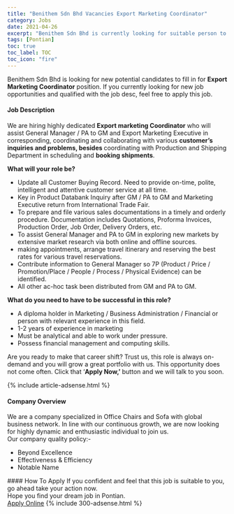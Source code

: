 ```yaml
---
title: "Benithem Sdn Bhd Vacancies Export Marketing Coordinator" 
category: Jobs 
date: 2021-04-26 
excerpt: "Benithem Sdn Bhd is currently looking for suitable person to fill in the Export Marketing Coordinator which based in Pontian" 
tags: [Pontian] 
toc: true 
toc_label: TOC 
toc_icon: "fire" 
--- 
```


<p>Benithem Sdn Bhd is looking for new potential candidates to fill in for <b>Export Marketing Coordinator</b> position. If you currently looking for new job opportunities and qualified with the job desc, feel free to apply this job.
</p><div><div><h4>Job Description</h4></div><div><div><span><div><p><span>We are hiring highly dedicated </span><strong>Export marketing Coordinator</strong><span> who will assist General Manager / PA to GM and Export Marketing Executive in corresponding, coordinating and collaborating with various </span><strong>customer&#8217;s inquiries and problems, besides </strong><span>coordinating with Production and Shipping Department in scheduling and </span><strong>booking shipments</strong><span>.</span></p><p><strong>What will your role be?</strong></p><ul><li><span>Update all Customer Buying Record.</span> Need to provide on-time, polite, intelligent and attentive customer service at all time.</li><li><span>Key in Product Databank Inquiry after GM / PA to GM and Marketing Executive return from International Trade Fair.</span></li><li><span>To prepare and file various sales documentations in a timely and orderly procedure. Documentation includes Quotations, Proforma Invoices, Production Order, Job Order, Delivery Orders, etc.</span></li><li><span>To assist General Manager and PA to GM in exploring new markets by extensive market research via both online and offline sources.</span></li><li><span>making appointments, arrange travel itinerary and reserving the best rates for various travel reservations.</span></li><li><span>Contribute information to General Manager so 7P (Product / Price / Promotion/Place / People / Process / Physical Evidence) can be identified.</span></li><li>All other ac-hoc task been distributed from GM and PA to GM.</li></ul><p><strong>What do you need to have to be successful in this role?</strong></p><ul><li>A diploma holder in Marketing / Business Administration / Financial or person with relevant experience in this field.</li><li>1-2 years of experience in marketing</li><li>Must be analytical and able to work under pressure.</li><li>Possess financial management and computing skills.</li></ul><p><span>Are you ready to make that career shift? Trust us, this role is always on-demand and you will grow a great portfolio with us. This opportunity does not come often. Click that &#8216;</span><strong>Apply Now,&#8217;</strong><span>&#160;button and we will talk to you soon.</span><strong></strong></p></div></span></div></div></div> 
{% include article-adsense.html %} 
<div><div><h4>Company Overview</h4></div><div><div><span><div><div>We are a company specialized in Office Chairs and Sofa with global business network. In line with our continuous growth, we are now looking for highly dynamic and enthusiastic individual to join us.</div>
<div>Our company quality policy:-</div>
<ul>
<li>Beyond Excellence</li>
<li>Effectiveness &amp; Efficiency</li>
<li>Notable Name</li>
</ul></div></span></div></div></div> 
#### How To Apply 
If you confident and feel that this job is suitable to you, go ahead take your action now. <br/> 
Hope you find your dream job in Pontian. <br/> 
<a href="https://www.jobstreet.com.my/en/job/export-marketing-coordinator-4533478?jobId=jobstreet-my-job-4533478&" class="btn btn--info" target="_blank" rel="nofollow noopenner">Apply Online</a> 
{% include 300-adsense.html %} 